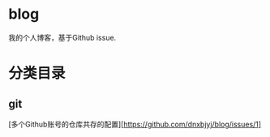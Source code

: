 # blog
我的个人博客，基于Github issue.

# 分类目录
## git
[多个Github账号的仓库共存的配置][https://github.com/dnxbjyj/blog/issues/1]
